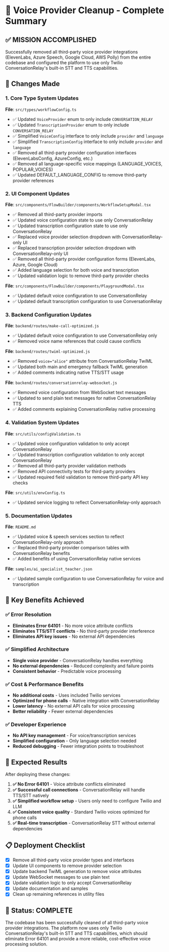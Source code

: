 # 🎤 Voice Provider Cleanup - Complete Summary

## ✅ **MISSION ACCOMPLISHED**

Successfully removed all third-party voice provider integrations (ElevenLabs, Azure Speech, Google Cloud, AWS Polly) from the entire codebase and configured the platform to use only Twilio ConversationRelay's built-in STT and TTS capabilities.

## 🔧 **Changes Made**

### **1. Core Type System Updates**
**File**: `src/types/workflowConfig.ts`
- ✅ Updated `VoiceProvider` enum to only include `CONVERSATION_RELAY`
- ✅ Updated `TranscriptionProvider` enum to only include `CONVERSATION_RELAY`
- ✅ Simplified `VoiceConfig` interface to only include `provider` and `language`
- ✅ Simplified `TranscriptionConfig` interface to only include `provider` and `language`
- ✅ Removed all third-party provider configuration interfaces (ElevenLabsConfig, AzureConfig, etc.)
- ✅ Removed all language-specific voice mappings (LANGUAGE_VOICES, POPULAR_VOICES)
- ✅ Updated DEFAULT_LANGUAGE_CONFIG to remove third-party provider references

### **2. UI Component Updates**
**File**: `src/components/FlowBuilder/components/WorkflowSetupModal.tsx`
- ✅ Removed all third-party provider imports
- ✅ Updated voice configuration state to use only ConversationRelay
- ✅ Updated transcription configuration state to use only ConversationRelay
- ✅ Replaced voice provider selection dropdown with ConversationRelay-only UI
- ✅ Replaced transcription provider selection dropdown with ConversationRelay-only UI
- ✅ Removed all third-party provider configuration forms (ElevenLabs, Azure, Google Cloud)
- ✅ Added language selection for both voice and transcription
- ✅ Updated validation logic to remove third-party provider checks

**File**: `src/components/FlowBuilder/components/PlaygroundModal.tsx`
- ✅ Updated default voice configuration to use ConversationRelay
- ✅ Updated default transcription configuration to use ConversationRelay

### **3. Backend Configuration Updates**
**File**: `backend/routes/make-call-optimized.js`
- ✅ Updated default voice configuration to use ConversationRelay only
- ✅ Removed voice name references that could cause conflicts

**File**: `backend/routes/twiml-optimized.js`
- ✅ Removed `voice="alice"` attribute from ConversationRelay TwiML
- ✅ Updated both main and emergency fallback TwiML generation
- ✅ Added comments indicating native TTS/STT usage

**File**: `backend/routes/conversationrelay-websocket.js`
- ✅ Removed voice configuration from WebSocket text messages
- ✅ Updated to send plain text messages for native ConversationRelay TTS
- ✅ Added comments explaining ConversationRelay native processing

### **4. Validation System Updates**
**File**: `src/utils/configValidation.ts`
- ✅ Updated voice configuration validation to only accept ConversationRelay
- ✅ Updated transcription configuration validation to only accept ConversationRelay
- ✅ Removed all third-party provider validation methods
- ✅ Removed API connectivity tests for third-party providers
- ✅ Updated required field validation to remove third-party API key checks

**File**: `src/utils/envConfig.ts`
- ✅ Updated service logging to reflect ConversationRelay-only approach

### **5. Documentation Updates**
**File**: `README.md`
- ✅ Updated voice & speech services section to reflect ConversationRelay-only approach
- ✅ Replaced third-party provider comparison tables with ConversationRelay benefits
- ✅ Added benefits of using ConversationRelay native services

**File**: `samples/ai_specialist_teacher.json`
- ✅ Updated sample configuration to use ConversationRelay for voice and transcription

## 🎯 **Key Benefits Achieved**

### **✅ Error Resolution**
- **Eliminates Error 64101** - No more voice attribute conflicts
- **Eliminates TTS/STT conflicts** - No third-party provider interference
- **Eliminates API key issues** - No external API dependencies

### **✅ Simplified Architecture**
- **Single voice provider** - ConversationRelay handles everything
- **No external dependencies** - Reduced complexity and failure points
- **Consistent behavior** - Predictable voice processing

### **✅ Cost & Performance Benefits**
- **No additional costs** - Uses included Twilio services
- **Optimized for phone calls** - Native integration with ConversationRelay
- **Lower latency** - No external API calls for voice processing
- **Better reliability** - Fewer external dependencies

### **✅ Developer Experience**
- **No API key management** - For voice/transcription services
- **Simplified configuration** - Only language selection needed
- **Reduced debugging** - Fewer integration points to troubleshoot

## 🚀 **Expected Results**

After deploying these changes:

1. **✅ No Error 64101** - Voice attribute conflicts eliminated
2. **✅ Successful call connections** - ConversationRelay will handle TTS/STT natively
3. **✅ Simplified workflow setup** - Users only need to configure Twilio and LLM
4. **✅ Consistent voice quality** - Standard Twilio voices optimized for phone calls
5. **✅ Real-time transcription** - ConversationRelay STT without external dependencies

## 📋 **Deployment Checklist**

- [x] Remove all third-party voice provider types and interfaces
- [x] Update UI components to remove provider selection
- [x] Update backend TwiML generation to remove voice attributes
- [x] Update WebSocket messages to use plain text
- [x] Update validation logic to only accept ConversationRelay
- [x] Update documentation and samples
- [x] Clean up remaining references in utility files

## 🎉 **Status: COMPLETE**

The codebase has been successfully cleaned of all third-party voice provider integrations. The platform now uses only Twilio ConversationRelay's built-in STT and TTS capabilities, which should eliminate Error 64101 and provide a more reliable, cost-effective voice processing solution.
